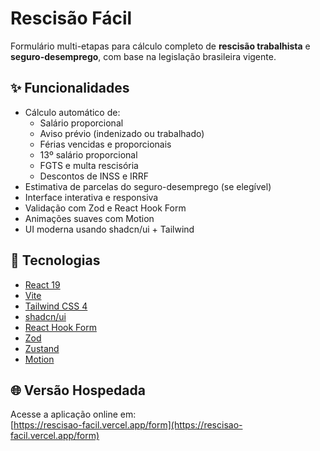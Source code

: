 # Rescisão Fácil

Formulário multi-etapas para cálculo completo de **rescisão trabalhista** e **seguro-desemprego**, com base na legislação brasileira vigente.

## ✨ Funcionalidades

- Cálculo automático de:
  - Salário proporcional
  - Aviso prévio (indenizado ou trabalhado)
  - Férias vencidas e proporcionais
  - 13º salário proporcional
  - FGTS e multa rescisória
  - Descontos de INSS e IRRF
- Estimativa de parcelas do seguro-desemprego (se elegível)
- Interface interativa e responsiva
- Validação com Zod e React Hook Form
- Animações suaves com Motion
- UI moderna usando shadcn/ui + Tailwind

## 🚀 Tecnologias

- [React 19](https://react.dev/)
- [Vite](https://vitejs.dev/)
- [Tailwind CSS 4](https://tailwindcss.com/)
- [shadcn/ui](https://ui.shadcn.dev/)
- [React Hook Form](https://react-hook-form.com/)
- [Zod](https://zod.dev/)
- [Zustand](https://zustand-demo.pmnd.rs/)
- [Motion](https://motion.dev/)

## 🌐 Versão Hospedada

Acesse a aplicação online em:  
[https://rescisao-facil.vercel.app/form](https://rescisao-facil.vercel.app/form)

